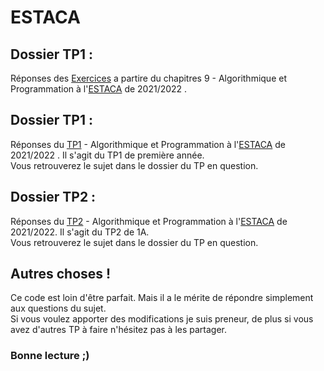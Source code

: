 # ESTACA   

## Dossier TP1 :  
  Réponses des [Exercices](https://github.com/dylanPerinetti/ESTACA/tree/main/EXERCICES) a partire du chapitres 9 - Algorithmique et Programmation à l'[ESTACA](https://www.estaca.fr/) de 2021/2022 .

## Dossier TP1 :  
  Réponses du [TP1](https://github.com/dylanPerinetti/ESTACA/tree/main/TP1) - Algorithmique et Programmation à l'[ESTACA](https://www.estaca.fr/) de 2021/2022 .
  Il s'agit du TP1 de première année.  
  Vous retrouverez le sujet dans le dossier du TP en question.  

## Dossier TP2 :  
  Réponses du [TP2](https://github.com/dylanPerinetti/ESTACA/tree/main/TP1) - Algorithmique et Programmation à l'[ESTACA](https://www.estaca.fr/) de 2021/2022.
  Il s'agit du TP2 de 1A.  
  Vous retrouverez le sujet dans le dossier du TP en question.    
  
  
## Autres choses !
Ce code est loin d'être parfait. Mais il a le mérite de répondre simplement aux questions du sujet.  
Si vous voulez apporter des modifications je suis preneur, de plus si vous avez d'autres TP à faire n'hésitez pas à les partager.

### Bonne lecture ;)
